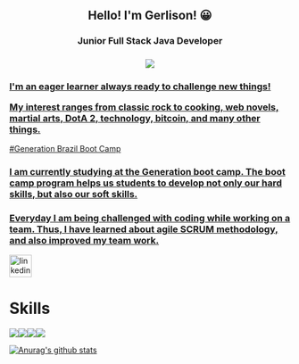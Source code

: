 <center>
  <h2> Hello! I'm Gerlison! 😀 </h2>
  <h3> Junior Full Stack Java Developer </h3>
  <h3> <a href = "https://www.linkedin.com/in/gerlison-timoteo"><img src="https://img.shields.io/badge/linkedin-%230077B5.svg?&style=for-the-badge&logo=linkedin&logoColor=white" /></h3>
  </center>
  
  
  <h3> <p>I'm an eager learner always ready to challenge new things!</p>
  <p> My interest ranges from classic rock to cooking, web novels, martial arts, DotA 2, technology, bitcoin, and many other things. </p></h3>
  
  #Generation Brazil Boot Camp
  ### I am currently studying at the Generation boot camp. The boot camp program helps us students to develop not only our hard skills, but also our soft skills.
  ### Everyday I am being challenged with coding while working on a team. Thus, I have learned about agile SCRUM methodology, and also improved my team work.

[<img src='https://cdn.jsdelivr.net/npm/simple-icons@3.0.1/icons/linkedin.svg' alt='linkedin' height='40'>](https://www.linkedin.com/in/https://www.linkedin.com/in/gerlison-timoteo//)  

# Skills
<img src="https://img.shields.io/badge/java-%23ED8B00.svg?&style=for-the-badge&logo=java&logoColor=white" /><img src="https://img.shields.io/badge/spring%20-%236DB33F.svg?&style=for-the-badge&logo=spring&logoColor=white" /><img src="https://img.shields.io/badge/mysql-%2300f.svg?&style=for-the-badge&logo=mysql&logoColor=white"/><img src="https://img.shields.io/badge/angular%20-%23DD0031.svg?&style=for-the-badge&logo=angular&logoColor=white"/>

[![Anurag's github stats](https://github-readme-stats.vercel.app/api?username=gerlisontimoteo)](https://github.com/anuraghazra/github-readme-stats)






